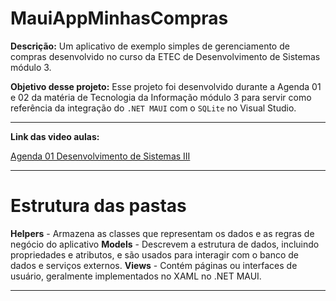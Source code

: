 # MauiAppMinhasCompras
**Descrição:**
Um aplicativo de exemplo simples de gerenciamento de compras desenvolvido no curso da ETEC de Desenvolvimento de Sistemas módulo 3.

**Objetivo desse projeto:**
Esse projeto foi desenvolvido durante a Agenda 01 e 02 da matéria de Tecnologia da Informação módulo 3 para servir como referência da integração do `.NET MAUI` com o `SQLite` no Visual Studio.

---

**Link das video aulas:**

[Agenda 01 Desenvolvimento de Sistemas III](https://youtu.be/sOnjJDD6kQo)

---

# Estrutura das pastas
**Helpers** - Armazena as classes que representam os dados e as regras de negócio do aplicativo
**Models** - Descrevem a estrutura de dados, incluindo propriedades e atributos, e são usados para interagir com o banco de dados e serviços externos.
**Views** - Contém páginas ou interfaces de usuário, geralmente implementados no XAML no .NET MAUI.

---
